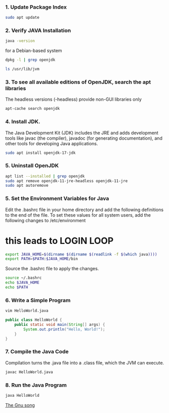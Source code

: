### 1. Update Package Index
```bash
sudo apt update
```

### 2. Verify JAVA Installation
```bash
java -version
```
for a Debian-based system
```bash
dpkg -l | grep openjdk
```
```bash
ls /usr/lib/jvm
```

### 3. To see all available editions of OpenJDK, search the apt libraries
The headless versions (-headless) provide non-GUI libraries only 
```bash
apt-cache search openjdk
```

### 4. Install JDK.
The Java Development Kit (JDK) includes the JRE and adds development tools like javac (the compiler), javadoc (for generating documentation), and other tools for developing Java applications.
```bash
sudo apt install openjdk-17-jdk
```

### 5. Uninstall OpenJDK
```bash
apt list --installed | grep openjdk
sudo apt remove openjdk-11-jre-headless openjdk-11-jre
sudo apt autoremove
```

### 5. Set the Environment Variables for Java
Edit the .bashrc file in your home directory and add the following definitions to the end of the file.
To set these values for all system users, add the following changes to /etc/environment
# this leads to LOGIN LOOP
```bash
export JAVA_HOME=$(dirname $(dirname $(readlink -f $(which java))))
export PATH=$PATH:$JAVA_HOME/bin
```

Source the .bashrc file to apply the changes.
```bash
source ~/.bashrc
echo $JAVA_HOME
echo $PATH
```

### 6. Write a Simple Program
```bash
vim HelloWorld.java
```

```java
public class HelloWorld {
    public static void main(String[] args) {
        System.out.println("Hello, World!");
    }
}
```

### 7. Compile the Java Code
Compilation turns the .java file into a .class file, which the JVM can execute.
```bash
javac HelloWorld.java
```

### 8. Run the Java Program
```bash
java HelloWorld
```

[The Gnu song](https://www.youtube.com/watch?v=j53z6RfFb7U&ab_channel=PeterMc)
